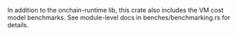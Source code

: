 In addition to the onchain-runtime lib, this crate also includes the VM cost model benchmarks. See module-level docs in benches/benchmarking.rs for details.

